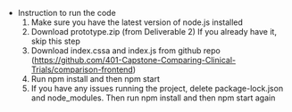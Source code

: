 - Instruction to run the code
  1. Make sure you have the latest version of node.js installed
  2. Download prototype.zip (from Deliverable 2) If you already have it, skip this step
  3. Download index.cssa and index.js from github repo (https://github.com/401-Capstone-Comparing-Clinical-Trials/comparison-frontend)
  4. Run npm install and then npm start
  5. If you have any issues running the project, delete package-lock.json and node_modules. Then run npm install and then npm start again
